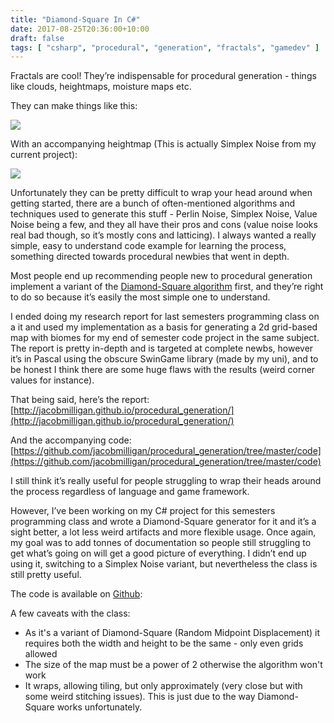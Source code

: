 ```yaml
---
title: "Diamond-Square In C#"
date: 2017-08-25T20:36:00+10:00
draft: false
tags: [ "csharp", "procedural", "generation", "fractals", "gamedev" ]
---
```


Fractals are cool! They’re indispensable for procedural generation - things like clouds, heightmaps, moisture maps etc.

They can make things like this:

![](/diamond-square/map.png)

With an accompanying heightmap (This is actually Simplex Noise from my current project):

![](/diamond-square/heightmap.png)

Unfortunately they can be pretty difficult to wrap your head around when getting started, there are a bunch of often-mentioned algorithms and techniques used to generate this stuff - Perlin Noise, Simplex Noise, Value Noise being a few, and they all have their pros and cons (value noise looks real bad though, so it’s mostly cons and latticing). I always wanted a really simple, easy to understand code example for learning the process, something directed towards procedural newbies that went in depth.

Most people end up recommending people new to procedural generation implement a variant of the [Diamond-Square algorithm](https://en.wikipedia.org/wiki/Diamond-square_algorithm) first, and they’re right to do so because it’s easily the most simple one to understand.

I ended doing my research report for last semesters programming class on a it and used my implementation as a basis for generating a 2d grid-based map with biomes for my end of semester code project in the same subject. The report is pretty in-depth and is targeted at complete newbs, however it’s in Pascal using the obscure SwinGame library (made by my uni), and to be honest I think there are some huge flaws with the results (weird corner values for instance).

That being said, here’s the report: [http://jacobmilligan.github.io/procedural_generation/](http://jacobmilligan.github.io/procedural_generation/)

And the accompanying code: [https://github.com/jacobmilligan/procedural_generation/tree/master/code](https://github.com/jacobmilligan/procedural_generation/tree/master/code)

I still think it’s really useful for people struggling to wrap their heads around the process regardless of language and game framework.

However, I’ve been working on my C# project for this semesters programming class and wrote a Diamond-Square generator for it and it’s a sight better, a lot less weird artifacts and more flexible usage. Once again, my goal was to add tonnes of documentation so people still struggling to get what’s going on will get a good picture of everything. I didn’t end up using it, switching to a Simplex Noise variant, but nevertheless the class is still pretty useful.

The code is available on [Github](https://gist.github.com/jacobmilligan):

<script src="https://gist.github.com/jacobmilligan/4d2de48f82ab4f2bc287048dccc07cde.js"></script>

A few caveats with the class:

*   As it's a variant of Diamond-Square (Random Midpoint Displacement) it requires both the width and height to be the same - only even grids allowed
*   The size of the map must be a power of 2 otherwise the algorithm won't work
*   It wraps, allowing tiling, but only approximately (very close but with some weird stitching issues). This is just due to the way Diamond-Square works unfortunately.
